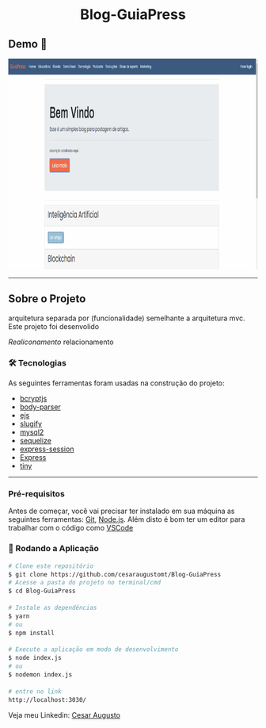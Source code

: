<h1 style="text-align: center; font-weight: bold;">Blog-GuiaPress</h1>

## Demo 📸

<div align="center" >
  <img src="./github/meublog.gif" alt="demo-web" height="425">
  
</div>

---

## Sobre o Projeto

arquitetura separada por (funcionalidade) semelhante a arquitetura mvc.
Este projeto foi desenvolido

_Realiconamento_
relacionamento

### 🛠 Tecnologias

As seguintes ferramentas foram usadas na construção do projeto:

- [bcryptjs](https://www.npmjs.com/package/bcrypt)
- [body-parser](https://www.npmjs.com/package/body-parser)
- [ejs](https://ejs.co/)
- [slugify](https://slugify.online/)
- [mysql2](https://www.npmjs.com/package/mysql2)
- [sequelize](https://sequelize.org/)
- [express-session](https://www.npmjs.com/package/express-session)
- [Express](https://expressjs.com/)
- [tiny](https://www.tiny.cloud/)

---

### Pré-requisitos

Antes de começar, você vai precisar ter instalado em sua máquina as seguintes ferramentas:
[Git](https://git-scm.com), [Node.js](https://nodejs.org/en/).
Além disto é bom ter um editor para trabalhar com o código como [VSCode](https://code.visualstudio.com/)

### 🎲 Rodando a Aplicação

```bash
# Clone este repositório
$ git clone https://github.com/cesaraugustomt/Blog-GuiaPress
# Acesse a pasta do projeto no terminal/cmd
$ cd Blog-GuiaPress

# Instale as dependências
$ yarn
# ou
$ npm install

# Execute a aplicação em modo de desenvolvimento
$ node index.js
# ou
$ nodemon index.js

# entre no link
http://localhost:3030/

```

Veja meu Linkedin: [Cesar Augusto](https://www.linkedin.com/in/cesar-augusto-6513551a4/)
